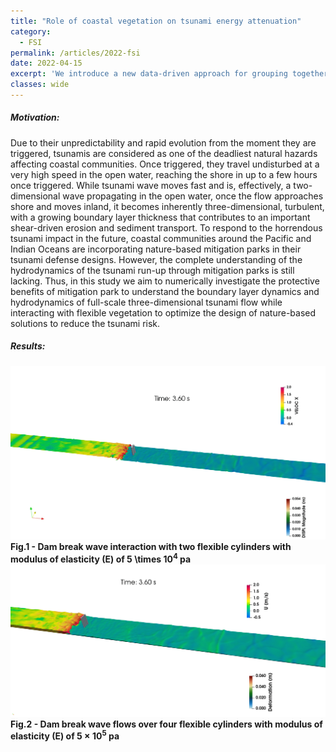 ```yaml
---
title: "Role of coastal vegetation on tsunami energy attenuation"
category:
  - FSI
permalink: /articles/2022-fsi
date: 2022-04-15
excerpt: 'We introduce a new data-driven approach for grouping together transcripts in an experiment based on their inferential uncertainty. '
classes: wide
---
```


##### Motivation:
Due to their unpredictability and rapid evolution from the moment they are triggered, tsunamis are considered as one of the deadliest natural hazards affecting coastal communities. Once triggered, they travel undisturbed at a very high speed in the open water, reaching the shore in up to a few hours once triggered. While tsunami wave moves fast and is, effectively, a two-dimensional wave propagating in the open water, once the flow approaches shore and moves inland, it becomes inherently three-dimensional, turbulent, with a growing boundary layer thickness that contributes to an important shear-driven erosion and sediment transport. To respond to the horrendous tsunami impact in the future, coastal communities around the Pacific and Indian Oceans are incorporating nature-based mitigation parks in their tsunami defense designs. However, the complete understanding of the hydrodynamics of the tsunami run-up through mitigation parks is still lacking. Thus, in this study we aim to numerically investigate the protective benefits of mitigation park to understand the boundary layer dynamics and hydrodynamics of full-scale three-dimensional tsunami flow while interacting with flexible vegetation to optimize the design of nature-based solutions to reduce the tsunami risk.
##### Results:
![plot1](/assets/images/flex-double-5e4-SP1.5D.gif)
<b>Fig.1 - Dam break wave interaction with two flexible cylinders with modulus of elasticity (E) of 5 \times 10<sup>4</sup> pa</b>
![plot2](/assets/images/flex-four-5e5-SP1.5D.gif)
<b>Fig.2 - Dam break wave flows over four flexible cylinders with modulus of elasticity (E) of 5 $`\times`$ 10<sup>5</sup> pa</b>
